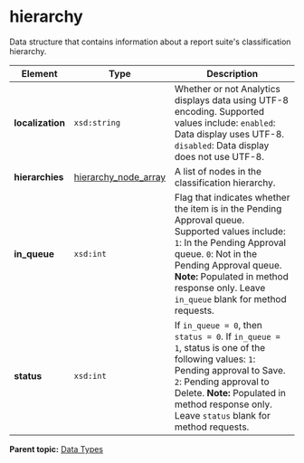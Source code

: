 # hierarchy

Data structure that contains information about a report suite's classification hierarchy.

|Element|Type|Description|
|-------|----|-----------|
|**localization** |`xsd:string` | Whether or not Analytics displays data using UTF-8 encoding. Supported values include: `enabled`: Data display uses UTF-8. `disabled`: Data display does not use UTF-8. |
|**hierarchies** |[hierarchy\_node\_array](r_hierarchy_node_array.md#) | A list of nodes in the classification hierarchy. |
|**in\_queue** |`xsd:int` | Flag that indicates whether the item is in the Pending Approval queue. Supported values include: `1`: In the Pending Approval queue. `0`: Not in the Pending Approval queue. **Note:** Populated in method response only. Leave `in_queue` blank for method requests. |
|**status** |`xsd:int` | If `in_queue = 0`, then `status = 0`. If `in_queue = 1`, status is one of the following values: `1`: Pending approval to Save. `2`: Pending approval to Delete. **Note:** Populated in method response only. Leave `status` blank for method requests. |

**Parent topic:** [Data Types](../data_types/c_datatypes.md)

